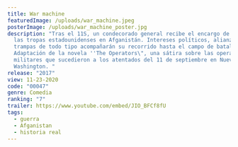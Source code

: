 ```yaml
---
title: War machine
featuredImage: /uploads/war_machine.jpeg
posterImage: /uploads/war_machine_poster.jpg
description: "Tras el 11S, un condecorado general recibe el encargo de comandar
  las tropas estadounidenses en Afganistán. Intereses políticos, alianzas y
  trampas de todo tipo acompañarán su recorrido hasta el campo de batalla.
  Adaptación de la novela ''The Operators\", una sátira sobre las operaciones
  militares que sucedieron a los atentados del 11 de septiembre en Nueva York y
  Washington. "
release: "2017"
view: 11-23-2020
code: "00047"
genre: Comedia
ranking: "7"
trailer: https://www.youtube.com/embed/JIO_BFCf8fU
tags:
  - guerra
  - Afganistan
  - historia real
---
```

